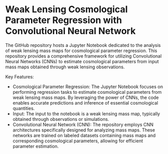 # Weak Lensing Cosmological Parameter Regression with Convolutional Neural Network


The GitHub repository hosts a Jupyter Notebook dedicated to the analysis of weak lensing mass maps for cosmological parameter regression. This repository provides a comprehensive framework for utilizing Convolutional Neural Networks (CNNs) to estimate cosmological parameters from input mass maps obtained through weak lensing observations.

Key Features:

- Cosmological Parameter Regression: The Jupyter Notebook focuses on performing regression tasks to estimate cosmological parameters from weak lensing mass maps. By leveraging the power of CNNs, the code enables accurate predictions and inference of essential cosmological quantities.
- Input: The input to the notebook is a weak lensing mass map, typically obtained through observations or simulations. 
- Convolutional Neural Network (CNN): The repository employs CNN architectures specifically designed for analyzing mass maps. These networks are trained on labeled datasets containing mass maps and corresponding cosmological parameters, allowing for efficient parameter estimation.
